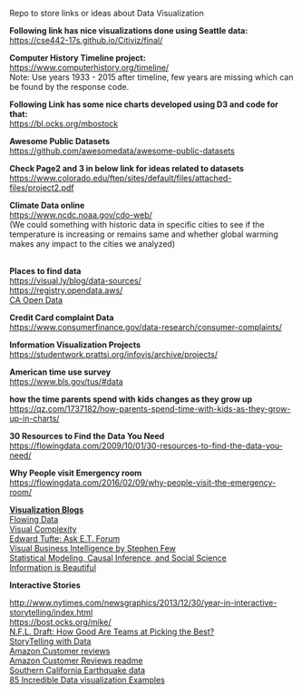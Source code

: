 Repo to store links or ideas about Data Visualization

<strong>Following link has nice visualizations done using Seattle data:</strong> <br>
<a href="https://cse442-17s.github.io/Citiviz/final/"> https://cse442-17s.github.io/Citiviz/final/ </a>  <br>

<strong> Computer History Timeline project:</strong> <br>
<a href="https://www.computerhistory.org/timeline/"> https://www.computerhistory.org/timeline/ </a><br>
Note: Use years 1933 - 2015 after timeline, few years are missing which can be found by the response code.


<strong>Following Link has some nice charts developed using D3 and code for that: </strong> <br>
<a href="https://bl.ocks.org/mbostock"> https://bl.ocks.org/mbostock </a> <br>

<strong> Awesome Public Datasets </strong> <br>
<a href= "https://github.com/awesomedata/awesome-public-datasets"> 
  https://github.com/awesomedata/awesome-public-datasets
  </a><br>

<strong>Check Page2 and 3 in below link for ideas related to datasets </strong> <br>
<a href = "https://www.colorado.edu/ftep/sites/default/files/attached-files/project2.pdf"> https://www.colorado.edu/ftep/sites/default/files/attached-files/project2.pdf </a> <br>

<strong>Climate Data online</strong> <br>
<a href ="https://www.ncdc.noaa.gov/cdo-web/"> https://www.ncdc.noaa.gov/cdo-web/ </a>  <br>
(We could something with historic data in specific cities to see if the temperature is increasing or remains same
and whether global warming makes any impact to the cities we analyzed)

<br><strong>Places to find data</strong> <br>
<a href = "https://visual.ly/blog/data-sources/"> https://visual.ly/blog/data-sources/</a>  <br>
<a href ="https://registry.opendata.aws/"> https://registry.opendata.aws/ </a> <br>
<a href ="https://data.ca.gov/"> CA Open Data </a><br>

<strong>Credit Card complaint Data</strong>  <br>
<a href="https://www.consumerfinance.gov/data-research/consumer-complaints/"> https://www.consumerfinance.gov/data-research/consumer-complaints/ </a> <br>

<strong> Information Visualization Projects </strong> <br>
<a href="https://studentwork.prattsi.org/infovis/archive/projects/"> https://studentwork.prattsi.org/infovis/archive/projects/ </a> <br>

<strong> American time use survey </strong> <br>
<a href="https://www.bls.gov/tus/#data">https://www.bls.gov/tus/#data </a>

<strong> how the time parents spend with kids changes as they grow up </strong> <br>
<a href="https://qz.com/1737182/how-parents-spend-time-with-kids-as-they-grow-up-in-charts/">https://qz.com/1737182/how-parents-spend-time-with-kids-as-they-grow-up-in-charts/</a><br>

<strong> 30 Resources to Find the Data You Need </strong> <br>
<a href="https://flowingdata.com/2009/10/01/30-resources-to-find-the-data-you-need/">https://flowingdata.com/2009/10/01/30-resources-to-find-the-data-you-need/</a><br>

<strong> Why People visit Emergency room </strong> <br>
<a href="https://flowingdata.com/2016/02/09/why-people-visit-the-emergency-room/">https://flowingdata.com/2016/02/09/why-people-visit-the-emergency-room/</a><br>

<strong> <u> Visualization Blogs </u> </strong> <br>
<a href="https://flowingdata.com/"> Flowing Data </a> <br>
<a href="http://www.visualcomplexity.com/vc/"> Visual Complexity </a> <br>
<a href="https://www.edwardtufte.com/tufte/"> Edward Tufte: Ask E.T. Forum </a> <br>
<a href="http://www.perceptualedge.com/blog/">Visual Business Intelligence by Stephen Few </a><br>
<a href="https://statmodeling.stat.columbia.edu/">Statistical Modeling, Causal Inference, and Social Science </a><br>
<a href="https://informationisbeautiful.net/">Information is Beautiful </a><br>


<strong> Interactive Stories </strong>

<a href = "http://www.nytimes.com/newsgraphics/2013/12/30/year-in-interactive-storytelling/index.html">
  http://www.nytimes.com/newsgraphics/2013/12/30/year-in-interactive-storytelling/index.html </a><br>
<a href ="https://bost.ocks.org/mike/"> https://bost.ocks.org/mike/ </a><br>

<a href = "https://archive.nytimes.com/www.nytimes.com/interactive/2013/04/25/sports/football/picking-the-best-in-the-nfl-draft.html">
  N.F.L. Draft: How Good Are Teams at Picking the Best?</a> <br>
<a href ="https://piktochart.com/blog/storytelling-with-data/">StoryTelling with Data </a><br>
<a href="https://s3.amazonaws.com/amazon-reviews-pds/tsv/index.txt">Amazon Customer reviews </a> <br>
<a href="https://s3.amazonaws.com/amazon-reviews-pds/readme.html">Amazon Customer Reviews readme </a><br>
<a href="https://scedc.caltech.edu/research-tools/">Southern California Earthquake data</a><br>
<a href="https://piktochart.com/data-visualization-examples/?blog=text&10x=data-viz#QID_c1-31"> 85 Incredible Data visualization Examples </a> <br>



